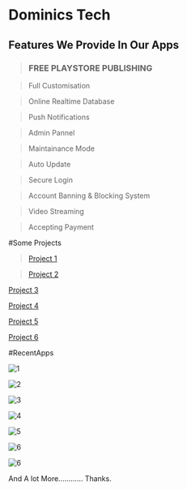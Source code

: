 # Dominics Tech

## Features We Provide In Our Apps

> ### FREE PLAYSTORE PUBLISHING

> Full Customisation

 > Online Realtime Database
 
 >Push Notifications
 
> Admin Pannel
 
 >Maintainance Mode
 
 >Auto Update
 
 >Secure Login
 
 >Account Banning & Blocking System
 
 >Video Streaming
 
 >Accepting Payment

#Some Projects
 
 >[Project 1](/07.10.2021_14.01.21_REC.mp4)
 
 >[Project 2](/New%20Project%205.mp4)
 >
 [Project 3](/New%20Project.mp4)
 
 [Project 4](/New%20Project3.mp4)
 
 [Project 5](/New%20Project4.mp4)
 
 [Project 6](/intro2.mp4)
 
 #RecentApps
 
 ![1](/20211003_234052_0000.png)
 
 ![2](/20211003_234052_0002.png)
 
 ![3](/20211003_234052_0003.png)
 
 ![4](/20211013_130431_0000.jpg)
 
 ![5](/20211013_130651_0000.jpg)
 
 ![6](/3_20211013_122844_0002.png)
 
 ![6](/IMG_20211003_234246.jpg)
 
 And A lot More............
 Thanks.
 

